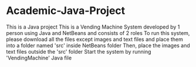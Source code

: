 # Academic-Java-Project
This is a Java project
This is a Vending Machine System developed by 1 person using Java and NetBeans and consists of 2 roles
To run this system, please download all the files except images and text files and place them into a folder named 'src' inside NetBeans folder
Then, place the images and text files outside the 'src' folder
Start the system by running 'VendingMachine' Java file
